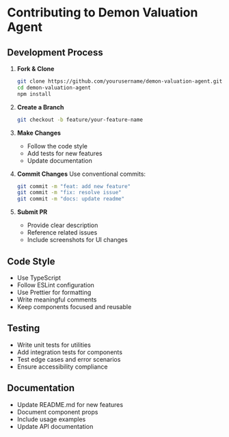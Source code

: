 # Contributing to Demon Valuation Agent

## Development Process

1. **Fork & Clone**
   ```bash
   git clone https://github.com/yourusername/demon-valuation-agent.git
   cd demon-valuation-agent
   npm install
   ```

2. **Create a Branch**
   ```bash
   git checkout -b feature/your-feature-name
   ```

3. **Make Changes**
   - Follow the code style
   - Add tests for new features
   - Update documentation

4. **Commit Changes**
   Use conventional commits:
   ```bash
   git commit -m "feat: add new feature"
   git commit -m "fix: resolve issue"
   git commit -m "docs: update readme"
   ```

5. **Submit PR**
   - Provide clear description
   - Reference related issues
   - Include screenshots for UI changes

## Code Style

- Use TypeScript
- Follow ESLint configuration
- Use Prettier for formatting
- Write meaningful comments
- Keep components focused and reusable

## Testing

- Write unit tests for utilities
- Add integration tests for components
- Test edge cases and error scenarios
- Ensure accessibility compliance

## Documentation

- Update README.md for new features
- Document component props
- Include usage examples
- Update API documentation